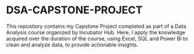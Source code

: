 # DSA-CAPSTONE-PROJECT
This repository contains my Capstone Project completed as part of a Data Analysis course organized by Incubator Hub. Here, I apply the knowledge acquired over the duration of the course, using Excel, SQL and Power Bi to clean and analyze data, to provide actionable insights.

